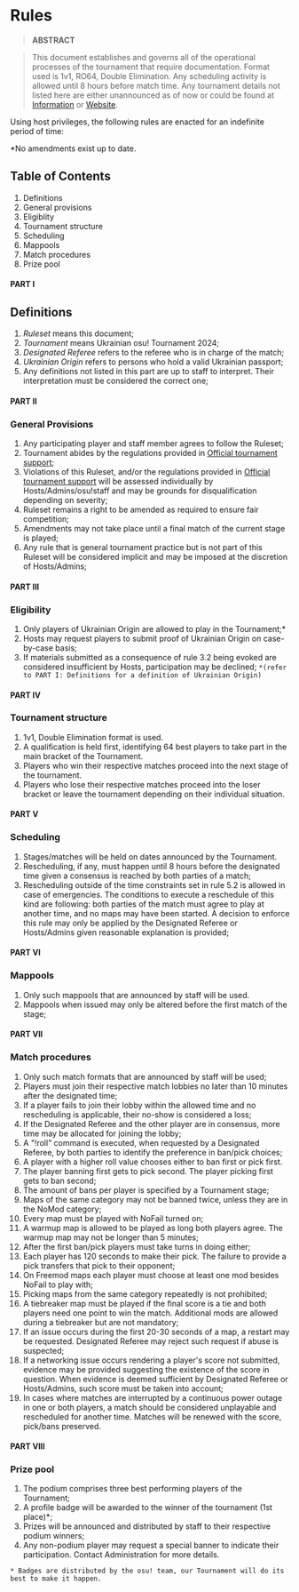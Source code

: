 # Rules

> **ABSTRACT**

> This document establishes and governs all of the operational processes of the tournament that require documentation. Format used is 1v1, RO64, Double Elimination. Any scheduling activity is allowed until 8 hours before match time. Any tournament details not listed here are either unannounced as of now or could be found at [Information](https://osu.ppy.sh/community/forums/topics/1912855?n=1) or [Website](https://osuukraine.com/). 

Using host privileges, the following rules are enacted for an indefinite period of time:

*No amendments exist up to date.

## Table of Contents
1. Definitions
2. General provisions
3. Eligiblity
4. Tournament structure
5. Scheduling
6. Mappools
7. Match procedures
8. Prize pool

#### PART I
## Definitions
1. *Ruleset* means this document;
2. *Tournament* means Ukrainian osu! Tournament 2024;
3. *Designated Referee* refers to the referee who is in charge of the match;
4. *Ukrainian Origin* refers to persons who hold a valid Ukrainian passport;
5. Any definitions not listed in this part are up to staff to interpret. Their interpretation must be considered the correct one;

#### PART II
### General Provisions
1. Any participating player and staff member agrees to follow the Ruleset;
2. Tournament abides by the regulations provided in [Official tournament support](https://osu.ppy.sh/wiki/en/Tournaments/Official_support#staff);
3. Violations of this Ruleset, and/or the regulations provided in [Official tournament support](https://osu.ppy.sh/wiki/en/Tournaments/Official_support#staff) will be assessed individually by Hosts/Admins/osu!staff and may be grounds for disqualification depending on severity;
4. Ruleset remains a right to be amended as required to ensure fair competition;
5. Amendments may not take place until a final match of the current stage is played;
6. Any rule that is general tournament practice but is not part of this Ruleset will be considered implicit and may be imposed at the discretion of Hosts/Admins;

#### PART III
### Eligibility
1. Only players of Ukrainian Origin are allowed to play in the Tournament;*
2. Hosts may request players to submit proof of Ukrainian Origin on case-by-case basis;
3. If materials submitted as a consequence of rule 3.2 being evoked are considered insufficient by Hosts, participation may be declined;
`*(refer to PART I: Definitions for a definition of Ukrainian Origin)`

#### PART IV
### Tournament structure
1. 1v1, Double Elimination format is used.
2. A qualification is held first, identifying 64 best players to take part in the main bracket of the Tournament.
3. Players who win their respective matches proceed into the next stage of the tournament.
4. Players who lose their respective matches proceed into the loser bracket or leave the tournament depending on their individual situation.

#### PART V
### Scheduling
1. Stages/matches will be held on dates announced by the Tournament.
2. Rescheduling, if any, must happen until 8 hours before the designated time given a consensus is reached by both parties of a match;
3. Rescheduling outside of the time constraints set in rule 5.2 is allowed in case of emergencies. The conditions to execute a reschedule of this kind are following: both parties of the match must agree to play at another time, and no maps may have been started. A decision to enforce this rule may only be applied by the Designated Referee or Hosts/Admins given reasonable explanation is provided;

#### PART VI
### Mappools
1. Only such mappools that are announced by staff will be used.
2. Mappools when issued may only be altered before the first match of the stage;

#### PART VII
### Match procedures
1. Only such match formats that are announced by staff will be used;
2. Players must join their respective match lobbies no later than 10 minutes after the designated time;
3. If a player fails to join their lobby within the allowed time and no rescheduling is applicable, their no-show is considered a loss;
4. If the Designated Referee and the other player are in consensus, more time may be allocated for joining the lobby;
5. A "!roll" command is executed, when requested by a Designated Referee, by both parties to identify the preference in ban/pick choices;
6. A player with a higher roll value chooses either to ban first or pick first.
7. The player banning first gets to pick second. The player picking first gets to ban second;
8. The amount of bans per player is specified by a Tournament stage;
9. Maps of the same category may not be banned twice, unless they are in the NoMod category;
10. Every map must be played with NoFail turned on;
11. A warmup map is allowed to be played as long both players agree. The warmup map may not be longer than 5 minutes;
12. After the first ban/pick players must take turns in doing either; 
13. Each player has 120 seconds to make their pick. The failure to provide a pick transfers that pick to their opponent;
14. On Freemod maps each player must choose at least one mod besides NoFail to play with;
15. Picking maps from the same category repeatedly is not prohibited;
16. A tiebreaker map must be played if the final score is a tie and both players need one point to win the match. Additional mods are allowed during a tiebreaker but are not mandatory;
17. If an issue occurs during the first 20-30 seconds of a map, a restart may be requested. Designated Referee may reject such request if abuse is suspected;
18. If a networking issue occurs rendering a player's score not submitted, evidence may be provided suggesting the existence of the score in question. When evidence is deemed sufficient by Designated Referee or Hosts/Admins, such score must be taken into account;
19. In cases where matches are interrupted by a continuous power outage in one or both players, a match should be considered unplayable and rescheduled for another time. Matches will be renewed with the score, pick/bans preserved.

#### PART VIII
### Prize pool
1. The podium comprises three best performing players of the Tournament;
2. A profile badge will be awarded to the winner of the tournament (1st place)*;
3. Prizes will be announced and distributed by staff to their respective podium winners;
4. Any non-podium player may request a special banner to indicate their participation. Contact Administration for more details.

`* Badges are distributed by the osu! team, our Tournament will do its best to make it happen.`